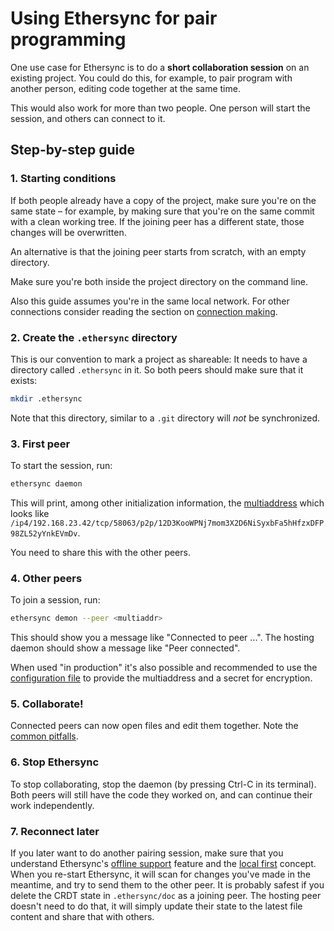 <!--
SPDX-FileCopyrightText: 2024 blinry <mail@blinry.org>
SPDX-FileCopyrightText: 2024 zormit <nt4u@kpvn.de>

SPDX-License-Identifier: CC-BY-SA-4.0
-->

# Using Ethersync for pair programming

One use case for Ethersync is to do a **short collaboration session** on an existing project. You could do this, for example, to pair program with another person, editing code together at the same time.

This would also work for more than two people. One person will start the session, and others can connect to it.

## Step-by-step guide

### 1. Starting conditions

If both people already have a copy of the project, make sure you're on the same state – for example, by making sure that you're on the same commit with a clean working tree. If the joining peer has a different state, those changes will be overwritten.

An alternative is that the joining peer starts from scratch, with an empty directory.

Make sure you're both inside the project directory on the command line.

Also this guide assumes you're in the same local network. For other connections consider reading the section on [connection making](connection-making.md).

### 2. Create the `.ethersync` directory

This is our convention to mark a project as shareable: It needs to have a directory called `.ethersync` in it. So both peers should make sure that it exists:

```bash
mkdir .ethersync
```
Note that this directory, similar to a `.git` directory will *not* be synchronized.

### 3. First peer

To start the session, run:

```bash
ethersync daemon
```

This will print, among other initialization information, the [multiaddress](connection-making.md#multiaddress) which looks like `/ip4/192.168.23.42/tcp/58063/p2p/12D3KooWPNj7mom3X2D6NiSyxbFa5hHfzxDFP98ZL52yYnkEVmDv`.

You need to share this with the other peers.

### 4. Other peers

To join a session, run:

```bash
ethersync demon --peer <multiaddr>
```

This should show you a message like "Connected to peer ...". The hosting daemon should show a message like "Peer connected".

 When used "in production" it's also possible and recommended to use the [configuration file](configuration.md) to provide the multiaddress and a secret for encryption.

### 5. Collaborate!

Connected peers can now open files and edit them together. Note the [common pitfalls](workarounds.md).

### 6. Stop Ethersync

To stop collaborating, stop the daemon (by pressing Ctrl-C in its terminal). Both peers will still have the code they worked on, and can continue their work independently.

### 7. Reconnect later

If you later want to do another pairing session, make sure that you understand Ethersync's [offline support](offline-support.md) feature and the [local first](local-first.md) concept. When you re-start Ethersync, it will scan for changes you've made in the meantime, and try to send them to the other peer. It is probably safest if you delete the CRDT state in `.ethersync/doc` as a joining peer. The hosting peer doesn't need to do that, it will simply update their state to the latest file content and share that with others.
